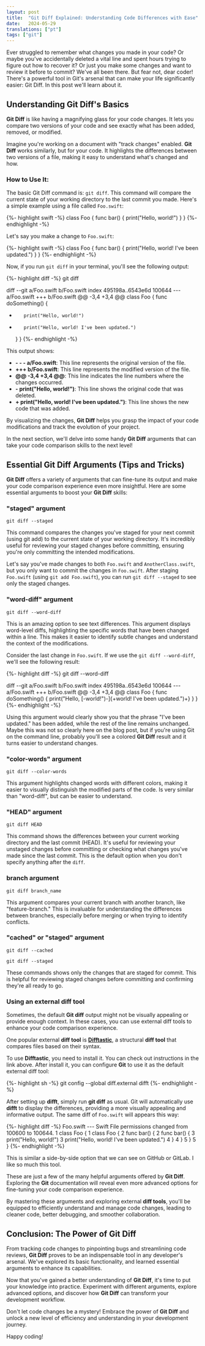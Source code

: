 ```yaml
---
layout: post
title:  "Git Diff Explained: Understanding Code Differences with Ease"
date:   2024-05-29
translations: ["pt"]
tags: ["git"]
---
```


<p class="intro"><span class="dropcap">E</span>ver struggled to remember what changes you made in your code? Or maybe you've accidentally deleted a vital line and spent hours trying to figure out how to recover it? Or just you make some changes and want to review it before to commit? We've all been there. But fear not, dear coder! There's a powerful tool in Git's arsenal that can make your life significantly easier: Git Diff. In this post we'll learn about it.</p>

## Understanding Git Diff's Basics

**Git Diff** is like having a magnifying glass for your code changes. It lets you compare two versions of your code and see exactly what has been added, removed, or modified.

Imagine you're working on a document with "track changes" enabled. **Git Diff** works similarly, but for your code. It highlights the differences between two versions of a file, making it easy to understand what's changed and how.

### How to Use It:

The basic Git Diff command is: `git diff`. This command will compare the current state of your working directory to the last commit you made. Here's a simple example using a file called `Foo.swift`:

{%- highlight swift -%}
class Foo {
    func bar() {
        print("Hello, world!")
    }
}
{%- endhighlight -%}

Let's say you make a change to `Foo.swift`:

{%- highlight swift -%}
class Foo {
    func bar() {
        print("Hello, world! I've been updated.")
    }
}
{%- endhighlight -%}

Now, if you run `git diff` in your terminal, you'll see the following output:

{%- highlight diff -%}
git diff

diff --git a/Foo.swift b/Foo.swift
index 495198a..6543e6d 100644
--- a/Foo.swift
+++ b/Foo.swift
@@ -3,4 +3,4 @@
 class Foo {
     func doSomething() {
-        print("Hello, world!")
+        print("Hello, world! I've been updated.")
     }
 }
{%- endhighlight -%}

This output shows:

- **- - - a/Foo.swift**: This line represents the original version of the file.
- **+++ b/Foo.swift**: This line represents the modified version of the file.
- **@@ -3,4 +3,4 @@**: This line indicates the line numbers where the changes occurred.
- **- print("Hello, world!")**: This line shows the original code that was deleted.
- **+ print("Hello, world! I've been updated.")**: This line shows the new code that was added.

By visualizing the changes, **Git Diff** helps you grasp the impact of your code modifications and track the evolution of your project.

In the next section, we'll delve into some handy **Git Diff** arguments that can take your code comparison skills to the next level!

## Essential Git Diff Arguments (Tips and Tricks)

**Git Diff** offers a variety of arguments that can fine-tune its output and make your code comparison experience even more insightful. Here are some essential arguments to boost your **Git Diff** skills:

### "staged" argument

`git diff --staged`

This command compares the changes you've staged for your next commit (using git add) to the current state of your working directory. It's incredibly useful for reviewing your staged changes before committing, ensuring you're only committing the intended modifications.

Let's say you've made changes to both `Foo.swift` and `AnotherClass.swift`, but you only want to commit the changes in `Foo.swift`. After staging `Foo.swift` (using `git add Foo.swift`), you can run `git diff --staged` to see only the staged changes.

### "word-diff" argument

`git diff --word-diff`

This is an amazing option to see text differences. This argument displays word-level diffs, highlighting the specific words that have been changed within a line. This makes it easier to identify subtle changes and understand the context of the modifications.

Consider the last change in `Foo.swift`. If we use the `git diff --word-diff`, we'll see the following result:

{%- highlight diff -%}
git diff --word-diff

diff --git a/Foo.swift b/Foo.swift
index 495198a..6543e6d 100644
--- a/Foo.swift
+++ b/Foo.swift
@@ -3,4 +3,4 @@
 class Foo {
     func doSomething() {
         print("Hello, [-world!")-]{+world! I've been updated.")+}
     }
 }
{%- endhighlight -%}

Using this argument would clearly show you that the phrase "I've been updated." has been added, while the rest of the line remains unchanged. Maybe this was not so clearly here on the blog post, but if you're using Git on the command line, probably you'll see a colored **Git Diff** result and it turns easier to understand changes.

### "color-words" argument

`git diff --color-words`

This argument highlights changed words with different colors, making it easier to visually distinguish the modified parts of the code. Is very similar than "word-diff", but can be easier to understand.

### "HEAD" argument

`git diff HEAD`

This command shows the differences between your current working directory and the last commit (HEAD). It's useful for reviewing your unstaged changes before committing or checking what changes you've made since the last commit. This is the default option when you don't specify anything after the `diff`.

### branch argument

`git diff branch_name`

This argument compares your current branch with another branch, like "feature-branch." This is invaluable for understanding the differences between branches, especially before merging or when trying to identify conflicts.

### "cached" or "staged" argument

`git diff --cached`

`git diff --staged`

These commands shows only the changes that are staged for commit. This is helpful for reviewing staged changes before committing and confirming they're all ready to go.

### Using an external diff tool

Sometimes, the default **Git diff** output might not be visually appealing or provide enough context. In these cases, you can use external diff tools to enhance your code comparison experience.

One popular external **diff tool** is [**Difftastic**][difft], a structural **diff tool** that compares files based on their syntax.

To use **Difftastic**, you need to install it. You can check out instructions in the link above. After install it, you can configure **Git** to use it as the default external diff tool:

{%- highlight sh -%}
git config --global diff.external difft
{%- endhighlight -%}

After setting up **difft**, simply run **git diff** as usual. Git will automatically use **difft** to display the differences, providing a more visually appealing and informative output. The same diff of `Foo.swift` will appears this way:

{%- highlight diff -%}
Foo.swift --- Swift
File permissions changed from 100600 to 100644.
1 class Foo {                         1 class Foo {
2     func bar() {                    2     func bar() {
3         print("Hello, world!")      3         print("Hello, world! I've been updated.")
4     }                               4     }
5 }                                   5 }
{%- endhighlight -%}

This is similar a side-by-side option that we can see on GitHub or GitLab. I like so much this tool.

These are just a few of the many helpful arguments offered by **Git Diff**. Exploring the **Git** documentation will reveal even more advanced options for fine-tuning your code comparison experience.

By mastering these arguments and exploring external **diff tools**, you'll be equipped to efficiently understand and manage code changes, leading to cleaner code, better debugging, and smoother collaboration.

## Conclusion: The Power of Git Diff

From tracking code changes to pinpointing bugs and streamlining code reviews, **Git Diff** proves to be an indispensable tool in any developer's arsenal. We've explored its basic functionality, and learned essential arguments to enhance its capabilities.

Now that you've gained a better understanding of **Git Diff**, it's time to put your knowledge into practice. Experiment with different arguments, explore advanced options, and discover how **Git Diff** can transform your development workflow.

Don't let code changes be a mystery! Embrace the power of **Git Diff** and unlock a new level of efficiency and understanding in your development journey.

Happy coding!

[difft]: https://github.com/Wilfred/difftastic
